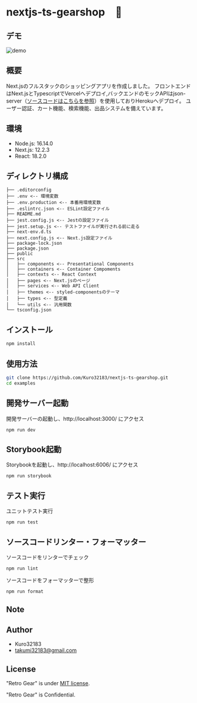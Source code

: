 
# nextjs-ts-gearshop　:guitar:


## デモ

![demo](https://media.giphy.com/media/vRN7Fy0ZWNPmlHMUoc/giphy.gif)


## 概要

Next.jsのフルスタックのショッピングアプリを作成しました。
フロントエンドはNext.jsとTypescriptでVercelへデプロイ,バックエンドのモックAPIはjson-server（[ソースコードはこちらを参照](https://github.com/Kuro32183/json-gearshop-backend)）を使用しておりHerokuへデプロイ。
ユーザー認証、カート機能、検索機能、出品システムを備えています。


## 環境

- Node.js: 16.14.0
- Next.js: 12.2.3
- React: 18.2.0

## ディレクトリ構成

```
├── .editorconfig
├── .env <-- 環境変数
├── .env.production <-- 本番用環境変数
├── .eslintrc.json <-- ESLint設定ファイル
├── README.md
├── jest.config.js <-- Jestの設定ファイル
├── jest.setup.js <-- テストファイルが実行される前に走る
├── next-env.d.ts
├── next.config.js <-- Next.js設定ファイル
├── package-lock.json
├── package.json
├── public
├── src
│   ├── components <-- Presentational Components
│   ├── containers <-- Container Compoments
│   ├── contexts <-- React Context
│   ├── pages <-- Next.jsのページ
│   ├── services <-- Web API Client
│   ├── themes <-- styled-componentsのテーマ
│   ├── types <-- 型定義
│   └── utils <-- 汎用関数
└── tsconfig.json
```

## インストール

```bash
npm install
```

## 使用方法

```bash
git clone https://github.com/Kuro32183/nextjs-ts-gearshop.git
cd examples

```

## 開発サーバー起動

開発サーバーの起動し、http://localhost:3000/ にアクセス

```
npm run dev
```

## Storybook起動

Storybookを起動し、http://localhost:6006/ にアクセス

```
npm run storybook
```

## テスト実行

ユニットテスト実行

```
npm run test
```

## ソースコードリンター・フォーマッター

ソースコードをリンターでチェック

```
npm run lint
```

ソースコードをフォーマッターで整形

```
npm run format
```

## Note

## Author

* Kuro32183
* takumi32183@gmail.com

## License

"Retro Gear" is under [MIT license](https://en.wikipedia.org/wiki/MIT_License).

"Retro Gear" is Confidential.
